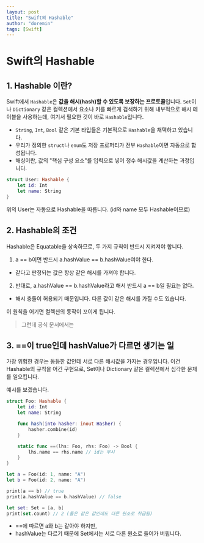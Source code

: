 ```yaml
---
layout: post
title: "Swift의 Hashable"
author: "doremin"
tags: [Swift]
---
```


# Swift의 Hashable

## 1. Hashable 이란?
Swift에서 `Hashable`은 **값을 해시(hash)할 수 있도록 보장하는 프로토콜**입니다.
`Set`이나 `Dictionary` 같은 컬렉션에서 요소나 키를 빠르게 검색하기 위해 내부적으로 해시 테이블을 사용하는데, 여기서 필요한 것이 바로 `Hashable`입니다.

- `String`, `Int`, `Bool` 같은 기본 타입들은 기본적으로 `Hashable`을 채택하고 있습니다.
- 우리가 정의한 `struct`나 `enum`도 저장 프로퍼티가 전부 `Hashable`이면 자동으로 합성됩니다.
- 해싱이란, 값의 "핵심 구성 요소"를 입력으로 넣어 정수 해시값을 계산하는 과정입니다.

```swift
struct User: Hashable {
    let id: Int
    let name: String
}
```

위의 User는 자동으로 Hashable을 따릅니다. (id와 name 모두 Hashable이므로)

## 2. Hashable의 조건

Hashable은 Equatable을 상속하므로, 두 가지 규칙이 반드시 지켜져야 합니다.
1.	a == b이면 반드시 a.hashValue == b.hashValue여야 한다.
-	같다고 판정되는 값은 항상 같은 해시를 가져야 합니다.
2.	반대로, a.hashValue == b.hashValue라고 해서 반드시 a == b일 필요는 없다.
- 해시 충돌이 허용되기 때문입니다. 다른 값이 같은 해시를 가질 수도 있습니다.

이 원칙을 어기면 컬렉션의 동작이 꼬이게 됩니다.

> 그런데 공식 문서에서는 

## 3. ==이 true인데 hashValue가 다르면 생기는 일

가장 위험한 경우는 동등한 값인데 서로 다른 해시값을 가지는 경우입니다.
이건 Hashable의 규칙을 어긴 구현으로, Set이나 Dictionary 같은 컬렉션에서 심각한 문제를 일으킵니다.

예시를 보겠습니다.

```swift
struct Foo: Hashable {
    let id: Int
    let name: String

    func hash(into hasher: inout Hasher) {
        hasher.combine(id)
    }

    static func ==(lhs: Foo, rhs: Foo) -> Bool {
        lhs.name == rhs.name // id는 무시
    }
}

let a = Foo(id: 1, name: "A")
let b = Foo(id: 2, name: "A")

print(a == b) // true
print(a.hashValue == b.hashValue) // false

let set: Set = [a, b]
print(set.count) // 2 (둘은 같은 값인데도 다른 원소로 취급됨)
```

-	==에 따르면 a와 b는 같아야 하지만,
-	hashValue는 다르기 때문에 Set에서는 서로 다른 원소로 들어가 버립니다.
